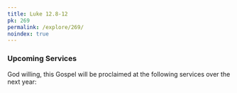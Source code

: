 ```yaml
---
title: Luke 12.8-12
pk: 269
permalink: /explore/269/
noindex: true
---
```


### Upcoming Services

God willing, this Gospel will be proclaimed at the following services over the next year:



